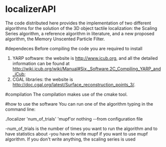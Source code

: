 # localizerAPI
The code distributed here provides the implementation of two different algorithms for the solution of the 3D object tactile localization: the Scaling Series algorithm, a reference algorithm in literature, and a new proposed algorithm, the Memory Unscented Particle Filter.

#dependeces 
Before compiling the code you are required to install 
1. YARP software: the website is http://www.icub.org, and all the detailed information can be found at http://wiki.icub.org/wiki/Manual#Six._Software.2C_Compiling_YARP_and_iCub;
2. CGAL libraries: the website is http://doc.cgal.org/latest/Surface_reconstruction_points_3/.

#compilation
The compilation makes use of the cmake tool.

#how to use the software
You can run one of the algorithm typing in the command line:

./localizer 'num_of_trials' 'mupf'or nothing --from configuration file

-num_of_trials is the number of times you want to run the algorithm and to have statistics about
-you have to write mupf if you want to use mupf algorithm. If you don't write anything, the scaling series is used

